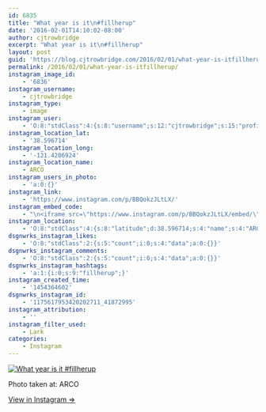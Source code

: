 ```yaml
---
id: 6835
title: "What year is it\n#fillherup"
date: '2016-02-01T14:10:02-08:00'
author: cjtrowbridge
excerpt: "What year is it\n#fillherup"
layout: post
guid: 'https://blog.cjtrowbridge.com/2016/02/01/what-year-is-itfillherup/'
permalink: /2016/02/01/what-year-is-itfillherup/
instagram_image_id:
    - '6836'
instagram_username:
    - cjtrowbridge
instagram_type:
    - image
instagram_user:
    - 'O:8:"stdClass":4:{s:8:"username";s:12:"cjtrowbridge";s:15:"profile_picture";s:96:"https://scontent.cdninstagram.com/t51.2885-19/s150x150/12081186_1759494767611229_280555941_a.jpg";s:2:"id";s:8:"41872995";s:9:"full_name";s:13:"CJ Trowbridge";}'
instagram_location_lat:
    - '38.596714'
instagram_location_long:
    - '-121.4206924'
instagram_location_name:
    - ARCO
instagram_users_in_photo:
    - 'a:0:{}'
instagram_link:
    - 'https://www.instagram.com/p/BBQokzJLtLX/'
instagram_embed_code:
    - "\n<iframe src=\"https://www.instagram.com/p/BBQokzJLtLX/embed/\" width=\"612\" height=\"710\" frameborder=\"0\" scrolling=\"no\" allowtransparency=\"true\" class=\"insta-image-embed\"></iframe>\n"
instagram_location:
    - 'O:8:"stdClass":4:{s:8:"latitude";d:38.596714;s:4:"name";s:4:"ARCO";s:9:"longitude";d:-121.4206924;s:2:"id";i:71175854;}'
dsgnwrks_instagram_likes:
    - 'O:8:"stdClass":2:{s:5:"count";i:0;s:4:"data";a:0:{}}'
dsgnwrks_instagram_comments:
    - 'O:8:"stdClass":2:{s:5:"count";i:0;s:4:"data";a:0:{}}'
dsgnwrks_instagram_hashtags:
    - 'a:1:{i:0;s:9:"fillherup";}'
instagram_created_time:
    - '1454364602'
dsgnwrks_instagram_id:
    - '1175617953420202711_41872995'
instagram_attribution:
    - ''
instagram_filter_used:
    - Lark
categories:
    - Instagram
---
```


[![What year is it
#fillherup](https://blog.cjtrowbridge.com/wp-content/uploads/2016/02/1454364602-1-1.jpg)](https://www.instagram.com/p/BBQokzJLtLX/)

Photo taken at: ARCO

[View in Instagram ⇒](https://www.instagram.com/p/BBQokzJLtLX/)